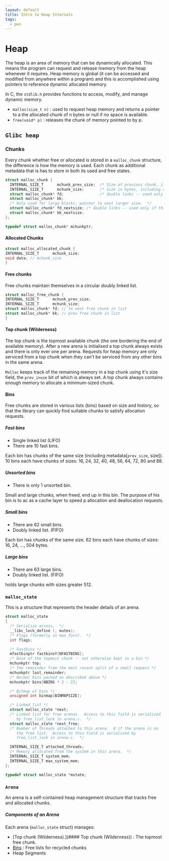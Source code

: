 ```yaml
---
layout: default
title: Intro to Heap Internals
tags:
  - pwn
---
```


# Heap
The heap is an area of memory that can be dynamically allocated. This means the program can request and release memory from the heap whenever it requires. Heap memory is global (it can be accessed and modified from anywhere within a program) and this is accomplished using pointers to reference dynamic allocated memory.

In C, the `stdlib.h` provides functions to access, modify, and manage dynamic memory.

- `malloc(size_t n)` : used to request heap memory and returns a pointer to a the allocated chunk of n bytes or null if no space is available.
- `free(void* p)` : releases the chunk of memory pointed to by p.

## `Glibc heap`

### Chunks
Every chunk whether free or allocated is stored in a `malloc_chunk` structure, the difference is how the memory is used. Each chunk as additional metadata that is has to store in both its used and free states.

```c
struct malloc_chunk {
  INTERNAL_SIZE_T      mchunk_prev_size;  /* Size of previous chunk, if it is free. */
  INTERNAL_SIZE_T      mchunk_size;       /* Size in bytes, including overhead. */
  struct malloc_chunk* fd;                /* double links -- used only if this chunk is free. */
  struct malloc_chunk* bk;
  /* Only used for large blocks: pointer to next larger size.  */
  struct malloc_chunk* fd_nextsize; /* double links -- used only if this chunk is free. */
  struct malloc_chunk* bk_nextsize;
};

typedef struct malloc_chunk* mchunkptr;
```


#### Allocated Chunks

```c
struct malloc_allocated_chunk {
INTERNAL_SIZE_T      mchunk_size;  
void data; // mchunk_size
}
```

#### Free chunks
Free chunks maintain themselves in a circular doubly linked list.
```c
struct malloc_free_chunk {
INTERNAL_SIZE_T      mchunk_prev_size;
INTERNAL_SIZE_T      mchunk_size;  
struct malloc_chunk* fd; // to next free chunk in list
struct malloc_chunk* bk; // prev free chunk in list
}
```

#### Top chunk (Wilderness)
The top chunk is the topmost available chunk (the one bordering the end of available memory).  After a new arena is initialised a top chunk always exists and there is only ever one per arena. Requests for heap memory are only serviced from a top chunk when they can't be serviced from any other bins in the same arena.

`Malloc` keeps track of the remaining memory in a top chunk using it's size field, the `prev_inuse` bit of which is always set. A top chunk always contains enough memory to allocate a minimum-sized chunk.

#### Bins
Free chunks are stored in various lists (bins) based on size and history, so that the library can quickly find suitable chunks to satisfy allocation requests. 
##### Fast bins
- Single linked list (LIFO)
- There are 10 fast bins.

Each bin has chunks of the same size (including metadata[`prev_size`, size]).
10 bins each have chunks of sizes:  16, 24, 32, 40, 48, 56, 64, 72, 80 and 88. 

##### Unsorted bins
- There is only 1 unsorted bin.

Small and large chunks, when freed, end up in this bin. The purpose of his bin is to ac as a cache layer to speed p allocation and deallocation requests.

##### Small bins
- There are 62 small bins. 
- Doubly linked list. (FIFO)

Each bin has chunks of the same size. 
62 bins each have chunks of sizes: 16, 24, ..., 504 bytes.

##### Large bins
- There are 63 large bins.
- Doubly linked list. (FIFO)

holds large chunks with sizes greater 512.

### `malloc_state`
This is a structure that represents the header details of an arena. 

```c
struct malloc_state
{
  /* Serialize access.  */
  __libc_lock_define (, mutex);
  /* Flags (formerly in max_fast).  */
  int flags;

  /* Fastbins */
  mfastbinptr fastbinsY[NFASTBINS];
  /* Base of the topmost chunk -- not otherwise kept in a bin */
  mchunkptr top;
  /* The remainder from the most recent split of a small request */
  mchunkptr last_remainder;
  /* Normal bins packed as described above */
  mchunkptr bins[NBINS * 2 - 2];

  /* Bitmap of bins */
  unsigned int binmap[BINMAPSIZE];

  /* Linked list */
  struct malloc_state *next;
  /* Linked list for free arenas.  Access to this field is serialized
     by free_list_lock in arena.c.  */
  struct malloc_state *next_free;
  /* Number of threads attached to this arena.  0 if the arena is on
     the free list.  Access to this field is serialized by
     free_list_lock in arena.c.  */

  INTERNAL_SIZE_T attached_threads;
  /* Memory allocated from the system in this arena.  */
  INTERNAL_SIZE_T system_mem;
  INTERNAL_SIZE_T max_system_mem;
};

typedef struct malloc_state *mstate;
```


### `Arena`
An arena is a self-contained heap management structure that tracks free and allocated chunks.
##### Components of an Arena
Each arena (`malloc_state` struct) manages: 
- [Top chunk (Wilderness).](#### Top chunk (Wilderness)) : The topmost free chunk.
- [Bins]() : Free lists for recycled chunks
- Heap Segments

